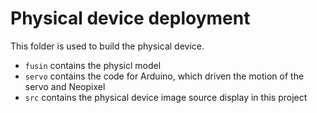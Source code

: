# Physical device deployment
This folder is used to build the physical device.
* `fusin` contains the physicl model
* `servo` contains the code for Arduino, which driven the motion of the servo and Neopixel
* `src` contains the physical device image source display in this project
